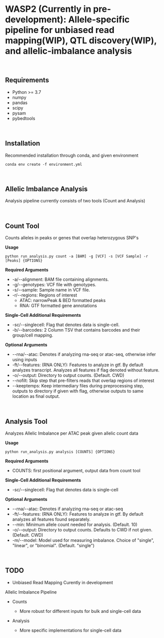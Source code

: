 # WASP2 (Currently in pre-development): Allele-specific pipeline for unbiased read mapping(WIP), QTL discovery(WIP), and allelic-imbalance analysis

&nbsp;
## Requirements
- Python >= 3.7
- numpy
- pandas
- scipy
- pysam
- pybedtools

&nbsp;
## Installation
Recommended installation through conda, and given environment
```shell script
conda env create -f environment.yml
```

&nbsp;
## Allelic Imbalance Analysis
Analysis pipeline currently consists of two tools (Count and Analysis)

&nbsp;
## Count Tool
Counts alleles in peaks or genes that overlap heterozygous SNP's

**Usage**
```shell script
python run_analysis.py count -a [BAM] -g [VCF] -s [VCF Sample] -r [Peaks] {OPTIONS}
```

**Required Arguments**
- -a/--alignment: BAM file containing alignments.
- -g/--genotypes: VCF file with genotypes.
- -s/--sample: Sample name in VCF file.
- -r/--regions: Regions of interest
    - ATAC: narrowPeak & BED formatted peaks
    - RNA: GTF formatted gene annotations

**Single-Cell Additional Requirements**
- -sc/--singlecell: Flag that denotes data is single-cell.
- -b/--barcodes: 2 Column TSV that contains barcodes and their group/cell mapping. 

**Optional Arguments**
- --rna/--atac: Denotes if analyzing rna-seq or atac-seq, otherwise infer using inputs
- -ft/--features: (RNA ONLY): Features to analyze in gtf. By default analyzes transcript. Analyzes all features if flag denoted without feature.
- -o/--output: Directory to output counts. (Default. CWD)
- --nofilt: Skip step that pre-filters reads that overlap regions of interest 
- --keeptemps: Keep intermediary files during preprocessing step, outputs to directory if given with flag, otherwise outputs to same location as final output.


&nbsp;
## Analysis Tool
Analyzes Allelic Imbalance per ATAC peak given allelic count data

**Usage**
```shell script
python run_analysis.py analysis [COUNTS] {OPTIONS}
```
**Required Arguments**
- COUNTS: first positional argument, output data from count tool

**Single-Cell Additional Requirements**
- -sc/--singlecell: Flag that denotes data is single-cell

**Optional Arguments**
- --rna/--atac: Denotes if analyzing rna-seq or atac-seq
- -ft/--features: (RNA ONLY): Features to analyze in gtf. By default analyzes all features found separately.
- --min: Minimum allele count needed for analysis. (Default. 10)
- -o/--output: Directory to output counts. Defaults to CWD if not given. (Default. CWD)
- -m/--model: Model used for measuring imbalance. Choice of "single", "linear", or "binomial". (Default. "single")


&nbsp;
## TODO
- Unbiased Read Mapping Curently in development


Allelic Imbalance Pipeline
- Counts
    - More robust for different inputs for bulk and single-cell data

- Analysis
    - More specific implementations for single-cell data
